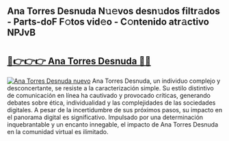 ## Ana Torres Desnuda N𝚞𝚎vos desn𝚞dos filtr𝚊dos - Parts-doF F𝚘tos vid𝚎o - C𝚘ntenido atr𝚊ctivo NPJvB

# <h2><a href="http://mb40w4s.tromn.icu/?c=Ana+Torres+Desnuda">🔗👉👉👉 Ana Torres Desnuda 🔗🔗</a></h2>

[![Ana Torres Desnuda nuevo](https://i.imgur.com/pEAQMta.gif)](http://mb40w4s.tromn.icu/?c=Ana+Torres+Desnuda)
Ana Torres Desnuda, un individuo complejo y desconcertante, se resiste a la caracterización simple. Su estilo distintivo de comunicación en línea ha cautivado y provocado críticas, generando debates sobre ética, individualidad y las complejidades de las sociedades digitales. A pesar de la incertidumbre de sus próximos pasos, su impacto en el panorama digital es significativo. Impulsado por una determinación inquebrantable y un encanto innegable, el impacto de Ana Torres Desnuda en la comunidad virtual es ilimitado.
